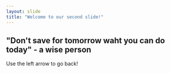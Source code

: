 ```yaml
---
layout: slide
title: "Welcome to our second slide!"
---
```

"Don't save for tomorrow waht you can do today" - a wise person
---
Use the left arrow to go back!
